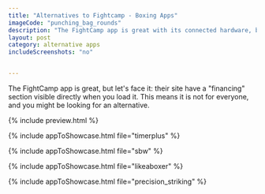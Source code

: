 ```yaml
---
title: "Alternatives to Fightcamp - Boxing Apps"
imageCode: "punching_bag_rounds"
description: "The FightCamp app is great with its connected hardware, but it can get expensive. What else could work as an alternative solution?"
layout: post
category: alternative apps
includeScreenshots: "no"


---
```


The FightCamp app is great, but let's face it: their site have a "financing" section visible directly when you load it. This means it is not for everyone, and you might be looking for an alternative.

{% include preview.html %}

{% include appToShowcase.html file="timerplus" %}

{% include appToShowcase.html file="sbw" %}

{% include appToShowcase.html file="likeaboxer" %}

{% include appToShowcase.html file="precision_striking" %}